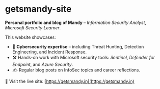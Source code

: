 # getsmandy-site

**Personal portfolio and blog of Mandy** – _Information Security Analyst_, _Microsoft Security Learner_.

This website showcases:
- 🔐 **Cybersecurity expertise** – including Threat Hunting, Detection Engineering, and Incident Response.
- 🛠️ Hands-on work with Microsoft security tools: _Sentinel_, _Defender for Endpoint_, and _Azure Security_.
- ✍️ Regular blog posts on InfoSec topics and career reflections.

🔗 Visit the live site: [https://getsmandy.in](https://getsmandy.in)

